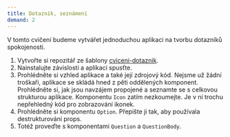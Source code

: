 ```yaml
---
title: Dotazník, seznámení
demand: 2
---
```


V tomto cvičení budeme vytvářet jednoduchou aplikaci na tvorbu dotazníků spokojenosti.

1. Vytvořte si repozitář ze šablony [cviceni-dotaznik](https://github.com/Czechitas-podklady-WEB/cviceni-dotaznik).
1. Nainstalujte závislosti a aplikaci spusťte.
1. Prohlédněte si vzhled aplikace a také její zdrojový kód. Nejsme už žádní troškaři, aplikace se skládá hned z pěti oddělených komponent. Prohlédněte si, jak jsou navzájem propojené a seznamte se s celkovou strukturou aplikace. Komponentu `Icon` zatím nezkoumejte. Je v ní trochu nepřehledný kód pro zobrazování ikonek.
1. Prohlédněte si komponentu `Option`. Přepište ji tak, aby používala destrukturování props.
1. Totéž proveďte s komponentami `Question` a `QuestionBody`.
